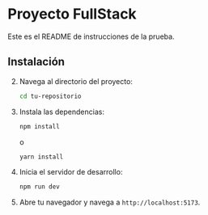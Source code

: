 # Proyecto FullStack

Este es el README de instrucciones de la prueba. 


## Instalación


2. Navega al directorio del proyecto:
    ```bash
    cd tu-repositorio
    ```
3. Instala las dependencias:
    ```bash
    npm install
    ```
    o
    ```bash
    yarn install
    ```



1. Inicia el servidor de desarrollo:
    ```bash
    npm run dev
    ```

2. Abre tu navegador y navega a `http://localhost:5173`.

